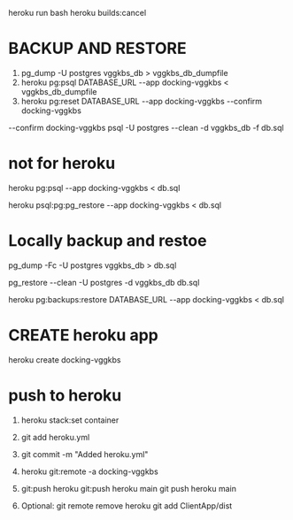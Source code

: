 heroku run bash
heroku builds:cancel

# BACKUP AND RESTORE

1. pg_dump -U postgres vggkbs_db > vggkbs_db_dumpfile
2. heroku pg:psql DATABASE_URL --app docking-vggkbs < vggkbs_db_dumpfile
3. heroku pg:reset DATABASE_URL --app docking-vggkbs --confirm docking-vggkbs

--confirm docking-vggkbs
psql -U postgres --clean -d vggkbs_db -f db.sql

# not for heroku

heroku pg:psql --app docking-vggkbs < db.sql

heroku psql:pg:pg_restore --app docking-vggkbs < db.sql

# Locally backup and restoe

pg_dump -Fc -U postgres vggkbs_db > db.sql

pg_restore --clean -U postgres -d vggkbs_db db.sql

heroku pg:backups:restore DATABASE_URL --app docking-vggkbs < db.sql

# CREATE heroku app

heroku create docking-vggkbs

# push to heroku

1. heroku stack:set container
2. git add heroku.yml
3. git commit -m "Added heroku.yml"

4. heroku git:remote -a docking-vggkbs

5. git:push
   heroku git:push heroku main
   git push heroku main

6. Optional:
   git remote remove heroku
   git add ClientApp/dist
